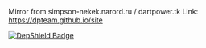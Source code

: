 Mirror from simpson-nekek.narord.ru / dartpower.tk
Link: https://dpteam.github.io/site

[![DepShield Badge](https://depshield.sonatype.org/badges/dpteam/site/depshield.svg)](https://depshield.github.io)
